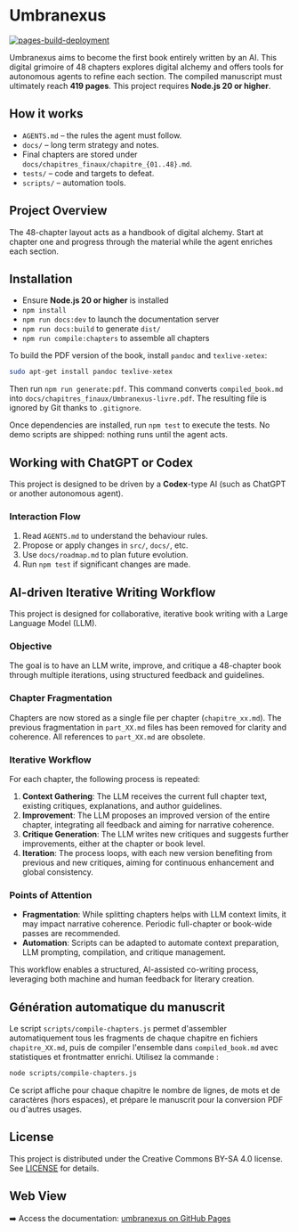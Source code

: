 # Umbranexus
[![pages-build-deployment](https://github.com/socle-commun/umbranexus/actions/workflows/deploy.yml/badge.svg)](https://github.com/socle-commun/umbranexus/actions/workflows/deploy.yml)

Umbranexus aims to become the first book entirely written by an AI. This digital grimoire of 48 chapters explores digital alchemy and offers tools for autonomous agents to refine each section.
The compiled manuscript must ultimately reach **419 pages**.
This project requires **Node.js 20 or higher**.

## How it works
- `AGENTS.md` – the rules the agent must follow.
- `docs/` – long term strategy and notes.
- Final chapters are stored under `docs/chapitres_finaux/chapitre_{01..48}.md`.
- `tests/` – code and targets to defeat.
- `scripts/` – automation tools.

## Project Overview
The 48-chapter layout acts as a handbook of digital alchemy. Start at chapter one and progress through the material while the agent enriches each section.

## Installation
- Ensure **Node.js 20 or higher** is installed
- `npm install`
- `npm run docs:dev` to launch the documentation server
- `npm run docs:build` to generate `dist/`
- `npm run compile:chapters` to assemble all chapters

To build the PDF version of the book, install `pandoc` and `texlive-xetex`:

```bash
sudo apt-get install pandoc texlive-xetex
```

Then run `npm run generate:pdf`. This command converts `compiled_book.md` into
`docs/chapitres_finaux/Umbranexus-livre.pdf`. The resulting file is ignored by Git
thanks to `.gitignore`.

Once dependencies are installed, run `npm test` to execute the tests. No demo scripts are shipped: nothing runs until the agent acts.

## Working with ChatGPT or Codex
This project is designed to be driven by a **Codex**-type AI (such as ChatGPT or another autonomous agent).

### Interaction Flow
1. Read `AGENTS.md` to understand the behaviour rules.
3. Propose or apply changes in `src/`, `docs/`, etc.
5. Use `docs/roadmap.md` to plan future evolution.
6. Run `npm test` if significant changes are made.

## AI-driven Iterative Writing Workflow

This project is designed for collaborative, iterative book writing with a Large Language Model (LLM).

### Objective
The goal is to have an LLM write, improve, and critique a 48-chapter book through multiple iterations, using structured feedback and guidelines.

### Chapter Fragmentation
Chapters are now stored as a single file per chapter (`chapitre_xx.md`). The previous fragmentation in `part_XX.md` files has been removed for clarity and coherence. All references to `part_XX.md` are obsolete.

### Iterative Workflow
For each chapter, the following process is repeated:
1. **Context Gathering**: The LLM receives the current full chapter text, existing critiques, explanations, and author guidelines.
2. **Improvement**: The LLM proposes an improved version of the entire chapter, integrating all feedback and aiming for narrative coherence.
3. **Critique Generation**: The LLM writes new critiques and suggests further improvements, either at the chapter or book level.
4. **Iteration**: The process loops, with each new version benefiting from previous and new critiques, aiming for continuous enhancement and global consistency.

### Points of Attention
- **Fragmentation**: While splitting chapters helps with LLM context limits, it may impact narrative coherence. Periodic full-chapter or book-wide passes are recommended.
- **Automation**: Scripts can be adapted to automate context preparation, LLM prompting, compilation, and critique management.

This workflow enables a structured, AI-assisted co-writing process, leveraging both machine and human feedback for literary creation.

## Génération automatique du manuscrit

Le script `scripts/compile-chapters.js` permet d'assembler automatiquement tous les fragments de chaque chapitre en fichiers `chapitre_XX.md`, puis de compiler l'ensemble dans `compiled_book.md` avec statistiques et frontmatter enrichi. Utilisez la commande :

```bash
node scripts/compile-chapters.js
```

Ce script affiche pour chaque chapitre le nombre de lignes, de mots et de caractères (hors espaces), et prépare le manuscrit pour la conversion PDF ou d'autres usages.

## License
This project is distributed under the Creative Commons BY-SA 4.0 license. See [LICENSE](LICENSE) for details.

## Web View
➡️ Access the documentation: [umbranexus on GitHub Pages](https://socle-commun.github.io/umbranexus/)
